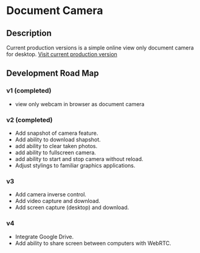 # Document Camera

## Description
Current production versions is a simple online view only document camera for desktop.
[Visit current production version](https://apps4everyone.tech/apps/doc-cam/index.html)

## Development Road Map

  ### v1 (completed)
  - view only webcam in browser as document camera
  
  ### v2 (completed)
  - Add snapshot of camera feature.
  - Add ability to download shapshot.
  - add ability to clear taken photos.
  - add ability to fullscreen camera.
  - add ability to start and stop camera without reload.
  - Adjust stylings to familiar graphics applications.

  ### v3
  - Add camera inverse control.
  - Add video capture and download.
  - Add screen capture (desktop) and download.

  ### v4
  - Integrate Google Drive.
  - Add ability to share screen between computers with WebRTC.
  
    
